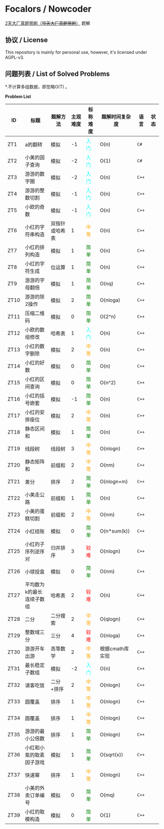 # Focalors / Nowcoder
[2天大厂真题带刷（<s>15天大厂真题带刷</s>）](https://www.nowcoder.com/exam/oj?page=1&tab=算法面试&topicId=376) 题解


## 协议 / License
This repository is mainly for personal use, however, it's licensed under AGPL-v3.




## 问题列表 / List of Solved Problems

*.不计算多组数据，即忽略O(T) 。

**Problem List**

| ID   | 标题                      | 题解方法       | 主观难度 | 标称难度                               | 题解时间复杂度  | 语言  | 状态 |
| ---- | ------------------------- | -------------- | -------- | -------------------------------------- | --------------- | ----- | ---- |
| ZT1  | a的翻转                   | 模拟           | -1       | <span style='color:cyan'>入门</span>   | O(n)            | `C#`  |      |
| ZT2  | 小美的因子查询            | 模拟           | -2       | <span style='color:cyan'>入门</span>   | O(1)            | `C#`  |      |
| ZT3  | 游游的数字圈              | 模拟           | -2       | <span style='color:cyan'>入门</span>   | O(n)            | `C++` |      |
| ZT4  | 游游的整数切割            | 模拟           | -1       | <span style='color:cyan'>入门</span>   | O(n)            | `C++` |      |
| ZT5  | 小欧的奇数                | 模拟           | -1       | <span style='color:cyan'>入门</span>   | O(n)            | `C++` |      |
| ZT6  | 小红的字符串构造          | 双指针或哈希表 | 1        | <span style='color:orange'>中等</span> | O(n)            | `C++` |      |
| ZT7  | 小红的排列构造            | 模拟           | 1        | <span style='color:green'>简单</span>  | O(n)            | `C++` |      |
| ZT8  | 小红的字符生成            | 位运算         | 1        | <span style='color:green'>简单</span>  | O(n)            | `C++` |      |
| ZT9  | 游游的字母翻倍            | 模拟           | 1        | <span style='color:green'>简单</span>  | O(nq)           | `C++` |      |
| ZT10 | 游游的除2操作             | 模拟           | 2        | <span style='color:green'>简单</span>  | O(nloga)        | `C++` |      |
| ZT11 | 压缩二维码                | 模拟           | 0        | <span style='color:green'>简单</span>  | O(2^n)          | `C++` |      |
| ZT12 | 小欧的数组修改            | 哈希表         | 1        | <span style='color:cyan'>入门</span>   | O(n)            | `C++` |      |
| ZT13 | 小红的数字删除            | 模拟           | 2        | <span style='color:orange'>中等</span> | O(n)            | `C++` |      |
| ZT14 | 小红的好数                | 模拟           | 0        | <span style='color:green'>简单</span>  | O(n)            | `C++` |      |
| ZT15 | 小红的区间查询            | 模拟           | 0        | <span style='color:green'>简单</span>  | O(n^2)          | `C++` |      |
| ZT16 | 小红的括号嵌套            | 模拟           | -1       | <span style='color:green'>简单</span>  | O(n)            | `C++` |      |
| ZT17 | 小红的安排座位            | 模拟           | 2        | <span style='color:orange'>中等</span> | O(n)            | `C++` |      |
| ZT18 | 静态区间和                | 模拟           | 1        | <span style='color:green'>简单</span>  | O(n)            | `C++` |      |
| ZT19 | 线段树                    | 线段树         | 3        | <span style='color:orange'>中等</span> | O(nlogn)        | `C++` |      |
| ZT20 | 静态矩阵和                | 前缀和         | 2        | <span style='color:orange'>中等</span> | O(nm)           | `C++` |      |
| ZT21 | 差分                      | 排序           | 2        | <span style='color:green'>简单</span>  | O(nlogn+m)      | `C++` |      |
| ZT22 | 小美走公路                | 前缀和         | 1        | <span style='color:green'>简单</span>  | O(n)            | `C++` |      |
| ZT23 | 小美的蛋糕切割            | 前缀和         | 2        | <span style='color:orange'>中等</span> | O(nm)           | `C++` |      |
| ZT24 | 小红结账                  | 模拟           | 0        | <span style='color:green'>简单</span>  | O(n*sum(k))     | `C++` |      |
| ZT25 | 小红的子序列逆序对        | 归并排序       | 3        | <span style='color:red'>较难</span>    | O(nlogn)        | `C++` |      |
| ZT26 | 小球投盒                  | 模拟           | 0        | <span style='color:green'>简单</span>  | O(nm)           | `C++` |      |
| ZT27 | 平均数为k的最长连续子数组 | 哈希表         | 2        | <span style='color:red'>较难</span>    | O(n)            | `C++` |      |
| ZT28 | 二分                      | 二分搜索       | 2        | <span style='color:orange'>中等</span> | O(qlogn)        | `C++` |      |
| ZT29 | 整数域三分                | 三分           | 4        | <span style='color:red'>较难</span>    | O(nloga)        | `C++` |      |
| ZT30 | 游游开车出游              | 高等数学       | 2        | <span style='color:orange'>中等</span> | 根据cmath库实现 | `C++` |      |
| ZT31 | 最长稳定子数组            | 模拟           | -2       | <span style='color:cyan'>入门</span>   | O(n)            | `C++` |      |
| ZT32 | 请客吃饭                  | 二分+排序      | 2        | <span style='color:orange'>中等</span> | O(nlogn)        | `C++` |      |
| ZT33 | 圆覆盖                    | 排序           | 1        | <span style='color:orange'>中等</span> | O(nlogn)        | `C++` |      |
| ZT34 | 圆覆盖                    | 排序           | 1        | <span style='color:orange'>中等</span> | O(nlogn)        | `C++` |      |
| ZT35 | 游游的最小公倍数          | 排序           | 1        | <span style='color:green'>简单</span>  | O(nlogn)        | `C++` |      |
| ZT36 | 小红和小紫的取素因子游戏  | 模拟           | 1        | <span style='color:green'>简单</span>  | O(sqrt(x))      | `C++` |      |
| ZT37 | 快速幂                    | 排序           | 1        | <span style='color:orange'>中等</span> | O(nlogn)        | `C++` |      |
| ZT38 | 小美的外卖订单编号        | 模拟           | 0        | <span style='color:green'>简单</span>  | O(mq)           | `C++` |      |
| ZT39 | 小红的取模构造            | 模拟           | 0        | <span style='color:green'>简单</span>  | O(1)            | `C++` |      |






##  
